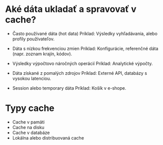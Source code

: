 # Aké dáta ukladať a spravovať v cache?

- Často používané dáta (hot data)
  Príklad: Výsledky vyhľadávania, alebo profily používateľov.
 
- Dáta s nízkou frekvenciou zmien
  Príklad: Konfigurácie, referenčné dáta (napr. zoznam krajín, kódov).
 
- Výsledky výpočtovo náročných operácií
  Príklad: Analytické výpočty.
 
- Dáta získané z pomalých zdrojov
  Príklad: Externé API, databázy s vysokou latenciou.
 
- Session alebo temporary dáta
  Príklad: Košík v e-shope.


# Typy cache

- Cache v pamäti
- Cache na disku
- Cache v databáze
- Lokálna alebo distribuovaná cache